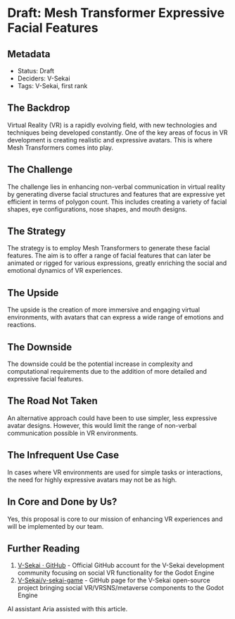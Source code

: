 # Draft: Mesh Transformer Expressive Facial Features

## Metadata

- Status: Draft
- Deciders: V-Sekai
- Tags: V-Sekai, first rank

## The Backdrop

Virtual Reality (VR) is a rapidly evolving field, with new technologies and techniques being developed constantly. One of the key areas of focus in VR development is creating realistic and expressive avatars. This is where Mesh Transformers comes into play.

## The Challenge

The challenge lies in enhancing non-verbal communication in virtual reality by generating diverse facial structures and features that are expressive yet efficient in terms of polygon count. This includes creating a variety of facial shapes, eye configurations, nose shapes, and mouth designs.

## The Strategy

The strategy is to employ Mesh Transformers to generate these facial features. The aim is to offer a range of facial features that can later be animated or rigged for various expressions, greatly enriching the social and emotional dynamics of VR experiences.

## The Upside

The upside is the creation of more immersive and engaging virtual environments, with avatars that can express a wide range of emotions and reactions.

## The Downside

The downside could be the potential increase in complexity and computational requirements due to the addition of more detailed and expressive facial features.

## The Road Not Taken

An alternative approach could have been to use simpler, less expressive avatar designs. However, this would limit the range of non-verbal communication possible in VR environments.

## The Infrequent Use Case

In cases where VR environments are used for simple tasks or interactions, the need for highly expressive avatars may not be as high.

## In Core and Done by Us?

Yes, this proposal is core to our mission of enhancing VR experiences and will be implemented by our team.

## Further Reading

1. [V-Sekai · GitHub](https://github.com/v-sekai) - Official GitHub account for the V-Sekai development community focusing on social VR functionality for the Godot Engine
2. [V-Sekai/v-sekai-game](https://github.com/v-sekai/v-sekai-game) - GitHub page for the V-Sekai open-source project bringing social VR/VRSNS/metaverse components to the Godot Engine

AI assistant Aria assisted with this article.
